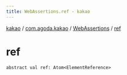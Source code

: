 ```yaml
---
title: WebAssertions.ref - kakao
---
```


[kakao](../../index.html) / [com.agoda.kakao](../index.html) / [WebAssertions](index.html) / [ref](.)

# ref

`abstract val ref: Atom<ElementReference>`